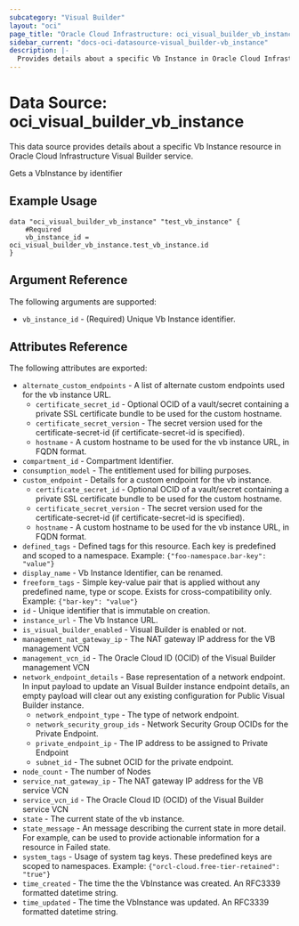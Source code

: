 ```yaml
---
subcategory: "Visual Builder"
layout: "oci"
page_title: "Oracle Cloud Infrastructure: oci_visual_builder_vb_instance"
sidebar_current: "docs-oci-datasource-visual_builder-vb_instance"
description: |-
  Provides details about a specific Vb Instance in Oracle Cloud Infrastructure Visual Builder service
---
```


# Data Source: oci_visual_builder_vb_instance
This data source provides details about a specific Vb Instance resource in Oracle Cloud Infrastructure Visual Builder service.

Gets a VbInstance by identifier

## Example Usage

```hcl
data "oci_visual_builder_vb_instance" "test_vb_instance" {
	#Required
	vb_instance_id = oci_visual_builder_vb_instance.test_vb_instance.id
}
```

## Argument Reference

The following arguments are supported:

* `vb_instance_id` - (Required) Unique Vb Instance identifier.


## Attributes Reference

The following attributes are exported:

* `alternate_custom_endpoints` - A list of alternate custom endpoints used for the vb instance URL. 
	* `certificate_secret_id` - Optional OCID of a vault/secret containing a private SSL certificate bundle to be used for the custom hostname. 
	* `certificate_secret_version` - The secret version used for the certificate-secret-id (if certificate-secret-id is specified). 
	* `hostname` - A custom hostname to be used for the vb instance URL, in FQDN format.
* `compartment_id` - Compartment Identifier.
* `consumption_model` - The entitlement used for billing purposes.
* `custom_endpoint` - Details for a custom endpoint for the vb instance.
	* `certificate_secret_id` - Optional OCID of a vault/secret containing a private SSL certificate bundle to be used for the custom hostname. 
	* `certificate_secret_version` - The secret version used for the certificate-secret-id (if certificate-secret-id is specified). 
	* `hostname` - A custom hostname to be used for the vb instance URL, in FQDN format.
* `defined_tags` - Defined tags for this resource. Each key is predefined and scoped to a namespace. Example: `{"foo-namespace.bar-key": "value"}` 
* `display_name` - Vb Instance Identifier, can be renamed.
* `freeform_tags` - Simple key-value pair that is applied without any predefined name, type or scope. Exists for cross-compatibility only. Example: `{"bar-key": "value"}` 
* `id` - Unique identifier that is immutable on creation.
* `instance_url` - The Vb Instance URL.
* `is_visual_builder_enabled` - Visual Builder is enabled or not.
* `management_nat_gateway_ip` - The NAT gateway IP address for the VB management VCN
* `management_vcn_id` - The Oracle Cloud ID (OCID) of the Visual Builder management VCN
* `network_endpoint_details` - Base representation of a network endpoint. In input payload to update an Visual Builder instance endpoint details, an empty payload will clear out any existing configuration for Public Visual Builder instance. 
	* `network_endpoint_type` - The type of network endpoint. 
	* `network_security_group_ids` - Network Security Group OCIDs for the Private Endpoint. 
	* `private_endpoint_ip` - The IP address to be assigned to Private Endpoint
	* `subnet_id` - The subnet OCID for the private endpoint. 
* `node_count` - The number of Nodes
* `service_nat_gateway_ip` - The NAT gateway IP address for the VB service VCN
* `service_vcn_id` - The Oracle Cloud ID (OCID) of the Visual Builder service VCN
* `state` - The current state of the vb instance.
* `state_message` - An message describing the current state in more detail. For example, can be used to provide actionable information for a resource in Failed state.
* `system_tags` - Usage of system tag keys. These predefined keys are scoped to namespaces. Example: `{"orcl-cloud.free-tier-retained": "true"}` 
* `time_created` - The time the the VbInstance was created. An RFC3339 formatted datetime string.
* `time_updated` - The time the VbInstance was updated. An RFC3339 formatted datetime string.

